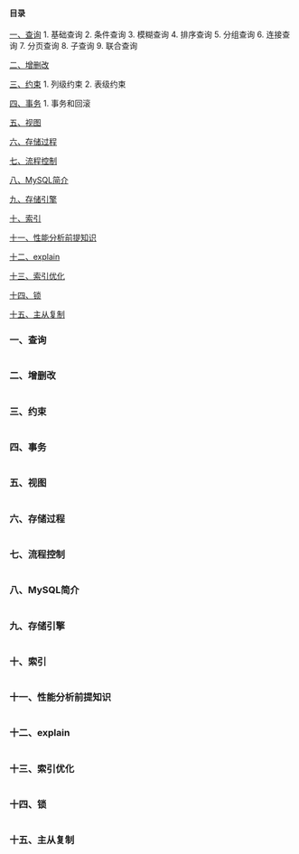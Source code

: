 #### 目录
[一、查询](#one)
    1. 基础查询
    2. 条件查询
    3. 模糊查询
    4. 排序查询
    5. 分组查询
    6. 连接查询
    7. 分页查询
    8. 子查询
    9. 联合查询
    
[二、增删改](#two)

[三、约束](#three)
    1. 列级约束
    2. 表级约束

[四、事务](#four)
    1. 事务和回滚

[五、视图](#five)

[六、存储过程](#six)

[七、流程控制](#seven)

[八、MySQL简介](#eight)

[九、存储引擎](#nine)

[十、索引](#ten)

[十一、性能分析前提知识](#eleven)

[十二、explain](#twelve)

[十三、索引优化](#thirteen)

[十四、锁](#fourteen)

[十五、主从复制](#fifteen)

#### <h3 id="one">一、查询</h3>
```

```

#### <h3 id="two">二、增删改</h3>
```

```

#### <h3 id="three">三、约束</h3>
```

```

#### <h3 id="four">四、事务</h3>
```

```

#### <h3 id="five">五、视图</h3>
```

```

#### <h3 id="six">六、存储过程</h3>
```

```

#### <h3 id="seven">七、流程控制</h3>
```

```

#### <h3 id="eight">八、MySQL简介</h3>
```

```

#### <h3 id="nine">九、存储引擎</h3>
```

```

#### <h3 id="ten">十、索引</h3>
```

```

#### <h3 id="eleven">十一、性能分析前提知识</h3>
```

```

#### <h3 id="twelve">十二、explain</h3>
```

```

#### <h3 id="thirteen">十三、索引优化</h3>
```

```

#### <h3 id="fourteen">十四、锁</h3>
```

```

#### <h3 id="fifteen">十五、主从复制</h3>
```

```